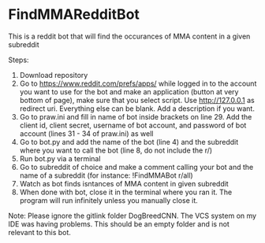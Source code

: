 # FindMMARedditBot

This is a reddit bot that will find the occurances of MMA content in a given subreddit

Steps:
1) Download repository
2) Go to https://www.reddit.com/prefs/apps/ while logged in to the account you want to use for the bot and make an application (button at very bottom of page), make sure that you select script. Use http://127.0.0.1 as redirect uri. Everything else can be blank. Add a description if you want. 
3) Go to praw.ini and fill in name of bot inside brackets on line 29. Add the client id, client secret, username of bot account, and password of bot account (lines 31 - 34 of praw.ini) as well
4) Go to bot.py and add the name of the bot (line 4) and the subreddit where you want to call the bot (line 8, do not include the r/) 
5) Run bot.py via a terminal
6) Go to subreddit of choice and make a comment calling your bot and the name of a subreddit (for instance: !FindMMABot r/all)
7) Watch as bot finds isntances of MMA content in given subreddit 
8) When done with bot, close it in the terminal where you ran it. The program will run infinitely unless you manually close it. 

Note: 
Please ignore the gitlink folder DogBreedCNN. The VCS system on my IDE was having problems. This should be an empty folder and is not relevant to this bot. 
